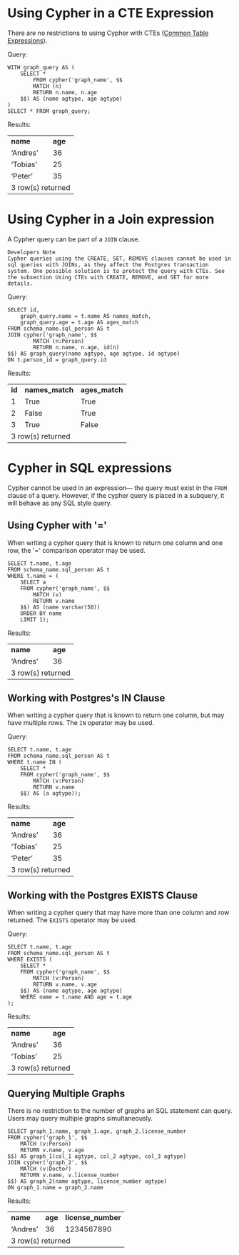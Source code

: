 

# Using Cypher in a CTE Expression

There are no restrictions to using Cypher with CTEs ([Common Table Expressions](https://www.postgresql.org/docs/current/queries-with.html)).

Query:


```postgresql
WITH graph_query AS (
    SELECT *
        FROM cypher('graph_name', $$
        MATCH (n)
        RETURN n.name, n.age
    $$) AS (name agtype, age agtype)
)
SELECT * FROM graph_query;
```


Results:


<table>
  <tr>
   <td><strong>name</strong>
   </td>
   <td><strong>age</strong>
   </td>
  </tr>
  <tr>
   <td>‘Andres’
   </td>
   <td>36
   </td>
  </tr>
  <tr>
   <td>‘Tobias’
   </td>
   <td>25
   </td>
  </tr>
  <tr>
   <td>‘Peter’
   </td>
   <td>35
   </td>
  </tr>
  <tr>
   <td colspan="2" >3 row(s) returned
   </td>
  </tr>
</table>



# Using Cypher in a Join expression

A Cypher query can be part of a `JOIN` clause.


```
Developers Note
Cypher queries using the CREATE, SET, REMOVE clauses cannot be used in sql queries with JOINs, as they affect the Postgres transaction system. One possible solution is to protect the query with CTEs. See the subsection Using CTEs with CREATE, REMOVE, and SET for more details.
```


Query:


```postgresql
SELECT id, 
    graph_query.name = t.name AS names_match,
    graph_query.age = t.age AS ages_match
FROM schema_name.sql_person AS t
JOIN cypher('graph_name', $$
        MATCH (n:Person)
        RETURN n.name, n.age, id(n)
$$) AS graph_query(name agtype, age agtype, id agtype)
ON t.person_id = graph_query.id
```


Results:


<table>
  <tr>
   <td><strong>id</strong>
   </td>
   <td><strong>names_match</strong>
   </td>
   <td><strong>ages_match</strong>
   </td>
  </tr>
  <tr>
   <td>1
   </td>
   <td>True
   </td>
   <td>True
   </td>
  </tr>
  <tr>
   <td>2
   </td>
   <td>False
   </td>
   <td>True
   </td>
  </tr>
  <tr>
   <td>3
   </td>
   <td>True
   </td>
   <td>False
   </td>
  </tr>
  <tr>
   <td colspan="3" >3 row(s) returned
   </td>
  </tr>
</table>


# Cypher in SQL expressions

Cypher cannot be used in an expression— the query must exist in the `FROM` clause of a query. However, if the cypher query is placed in a subquery, it will behave as any SQL style query.


## Using Cypher with '='

When writing a cypher query that is known to return one column and one row, the '=' comparison operator may be used.


```postgresql
SELECT t.name, t.age
FROM schema_name.sql_person AS t
WHERE t.name = (
    SELECT a
    FROM cypher('graph_name', $$
    	MATCH (v)
        RETURN v.name
    $$) AS (name varchar(50))
    ORDER BY name
    LIMIT 1);
```


Results:


<table>
  <tr>
   <td><strong>name</strong>
   </td>
   <td><strong>age</strong>
   </td>
  </tr>
  <tr>
   <td>‘Andres’
   </td>
   <td>36
   </td>
  </tr>
  <tr>
   <td colspan="2" >3 row(s) returned
   </td>
  </tr>
</table>



## Working with Postgres's IN Clause

When writing a cypher query that is known to return one column, but may have multiple rows. The `IN` operator may be used.

Query:


```postgresql
SELECT t.name, t.age
FROM schema_name.sql_person AS t 
WHERE t.name IN (
    SELECT *
    FROM cypher('graph_name', $$
        MATCH (v:Person)
        RETURN v.name 
    $$) AS (a agtype));
```


Results:


<table>
  <tr>
   <td><strong>name</strong>
   </td>
   <td><strong>age</strong>
   </td>
  </tr>
  <tr>
   <td>‘Andres’
   </td>
   <td>36
   </td>
  </tr>
  <tr>
   <td>‘Tobias’
   </td>
   <td>25
   </td>
  </tr>
  <tr>
   <td>‘Peter’
   </td>
   <td>35
   </td>
  </tr>
  <tr>
   <td colspan="2" >3 row(s) returned
   </td>
  </tr>
</table>



## Working with the Postgres EXISTS Clause

When writing a cypher query that may have more than one column and row returned. The `EXISTS` operator may be used.

Query:


```postgresql
SELECT t.name, t.age
FROM schema_name.sql_person AS t
WHERE EXISTS (
    SELECT *
    FROM cypher('graph_name', $$
        MATCH (v:Person)
        RETURN v.name, v.age
    $$) AS (name agtype, age agtype)
    WHERE name = t.name AND age = t.age
);
```


Results:


<table>
  <tr>
   <td><strong>name</strong>
   </td>
   <td><strong>age</strong>
   </td>
  </tr>
  <tr>
   <td>‘Andres’
   </td>
   <td>36
   </td>
  </tr>
  <tr>
   <td>‘Tobias’
   </td>
   <td>25
   </td>
  </tr>
  <tr>
   <td colspan="2" >3 row(s) returned
   </td>
  </tr>
</table>



## Querying Multiple Graphs

There is no restriction to the number of graphs an SQL statement can query. Users may query multiple graphs simultaneously.


```postgresql
SELECT graph_1.name, graph_1.age, graph_2.license_number
FROM cypher('graph_1', $$
    MATCH (v:Person)
    RETURN v.name, v.age
$$) AS graph_1(col_1 agtype, col_2 agtype, col_3 agtype)
JOIN cypher('graph_2', $$
    MATCH (v:Doctor)
    RETURN v.name, v.license_number
$$) AS graph_2(name agtype, license_number agtype)
ON graph_1.name = graph_2.name
```

Results:


<table>
  <tr>
   <td><strong>name</strong>
   </td>
   <td><strong>age</strong>
   </td>
   <td><strong>license_number</strong>
   </td>
  </tr>
  <tr>
   <td>‘Andres’
   </td>
   <td>36
   </td>
   <td>1234567890
   </td>
  </tr>
  <tr>
   <td colspan="3" >3 row(s) returned
   </td>
  </tr>
</table>




